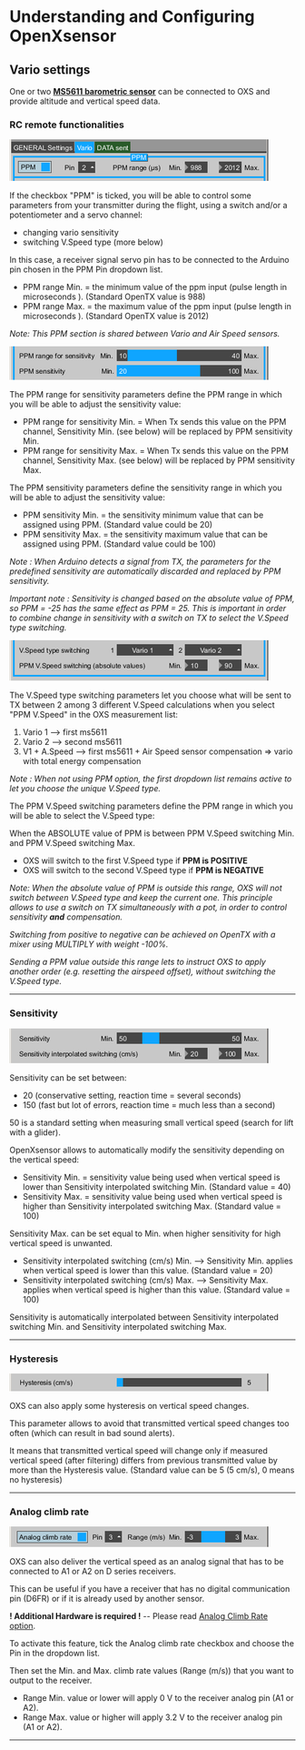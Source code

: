 # Understanding and Configuring OpenXsensor #

## Vario settings ##

One or two **[MS5611 barometric sensor](OXS_Build_Vario)** can be connected to OXS and provide altitude and vertical speed data.

### RC remote functionalities ###

![OXSC_vario_01](images/OXSC_vario_01.png)

If the checkbox "PPM" is ticked, you will be able to control some parameters from your transmitter during the flight, using a switch and/or a potentiometer and a servo channel:
  * changing vario sensitivity
  * switching V.Speed type (more below)

In this case, a receiver signal servo pin has to be connected to the Arduino pin chosen in the PPM Pin dropdown list.


  * PPM range Min. = the minimum value of the ppm input (pulse length in microseconds ). (Standard OpenTX value is 988)
  * PPM range Max. = the maximum value of the ppm input (pulse length in microseconds ). (Standard OpenTX value is 2012)

_Note: This PPM section is shared between Vario and Air Speed sensors._



![OXSC_vario_02](images/OXSC_vario_02.png)

The PPM range for sensitivity parameters define the PPM range in which you will be able to adjust the sensitivity value:
  * PPM range for sensitivity Min. = When Tx sends this value on the PPM channel, Sensitivity Min. (see below) will be replaced by PPM sensitivity Min.
  * PPM range for sensitivity Max. = When Tx sends this value on the PPM channel, Sensitivity Max. (see below) will be replaced by PPM sensitivity Max.

The PPM sensitivity parameters define the sensitivity range in which you will be able to adjust the sensitivity value:
  * PPM sensitivity Min. = the sensitivity minimum value that can be assigned using PPM. (Standard value could be 20)
  * PPM sensitivity Max. = the sensitivity maximum value that can be assigned using PPM. (Standard value could be 100)

_Note : When Arduino detects a signal from TX, the parameters for the predefined sensitivity are automatically discarded and replaced by PPM sensitivity._

_Important note : Sensitivity is changed based on the absolute value of PPM, so PPM = -25 has the same effect as PPM = 25. This is important in order to combine change in sensitivity with a switch on TX to select the V.Speed type switching._



![OXSC_vario_03](images/OXSC_vario_03.png)

The V.Speed type switching parameters let you choose what will be sent to TX between 2 among 3 different V.Speed calculations when you select "PPM V.Speed" in the OXS measurement list:
  1. Vario 1        --> first ms5611
  1. Vario 2        --> second ms5611
  1. V1 + A.Speed   --> first ms5611 + Air Speed sensor compensation => vario with total energy compensation

_Note : When not using PPM option, the first dropdown list remains active to let you choose the unique V.Speed type._

The PPM V.Speed switching parameters define the PPM range in which you will be able to select the V.Speed type:

When the ABSOLUTE value of PPM is between PPM V.Speed switching Min. and PPM V.Speed switching Max.
  * OXS will switch to the first V.Speed type if  **PPM is POSITIVE**
  * OXS will switch to the second V.Speed type if  **PPM is NEGATIVE**

_Note: When the absolute value of PPM is outside this range, OXS will not switch between V.Speed type and keep the current one. This principle allows to use a switch on TX simultaneously with a pot, in order to control sensitivity **and** compensation._

_Switching from positive to negative can be achieved on OpenTX with a mixer using MULTIPLY with weight -100%._

_Sending a PPM value outside this range lets to instruct OXS to apply another order (e.g. resetting the airspeed offset), without switching the V.Speed type._


---


### Sensitivity ###

![OXSC_vario_04](images/OXSC_vario_04.png)

Sensitivity can be set between:
  * 20 (conservative setting, reaction time = several seconds)
  * 150 (fast but lot of errors, reaction time = much less than a second)

50 is a standard setting when measuring small vertical speed (search for lift with a glider).

OpenXsensor allows to automatically modify the sensitivity depending on the vertical speed:
  * Sensitivity Min. = sensitivity value being used when vertical speed is lower than Sensitivity interpolated switching Min. (Standard value = 40)
  * Sensitivity Max. = sensitivity value being used when vertical speed is higher than Sensitivity interpolated switching Max. (Standard value = 100)

Sensitivity Max. can be set equal to Min. when higher sensitivity for high vertical speed is unwanted.

  * Sensitivity interpolated switching (cm/s) Min. --> Sensitivity Min. applies when vertical speed is lower than this value. (Standard value = 20)
  * Sensitivity interpolated switching (cm/s) Max. --> Sensitivity Max. applies when vertical speed is higher than this value. (Standard value = 100)

Sensitivity is automatically interpolated between Sensitivity interpolated switching Min. and Sensitivity interpolated switching Max.


---


### Hysteresis ###

![OXSC_vario_05](images/OXSC_vario_05.png)

OXS can also apply some hysteresis on vertical speed changes.

This parameter allows to avoid that transmitted vertical speed changes too often (which can result in bad sound alerts).

It means that transmitted vertical speed will change only if measured vertical speed (after filtering) differs from previous transmitted value by more than the Hysteresis value. (Standard value can be 5 (5 cm/s), 0 means no hysteresis)


---


### Analog climb rate ###

![OXSC_vario_06](images/OXSC_vario_06.png)

OXS can also deliver the vertical speed as an analog signal that has to be connected to A1 or A2 on D series receivers.

This can be useful if you have a receiver that has no digital communication pin (D6FR) or if it is already used by another sensor.

**! Additional Hardware is required !**     --     Please read [Analog Climb Rate option](OXS_Build_Vario#With_optional_analog_climb_rate_output).

To activate this feature, tick the Analog climb rate checkbox and choose the Pin in the dropdown list.

Then set the Min. and Max. climb rate values (Range (m/s)) that you want to output to the receiver.

  * Range Min. value or lower will apply 0 V to the receiver analog pin (A1 or A2).
  * Range Max. value or higher will apply 3.2 V to the receiver analog pin (A1 or A2).


---
